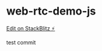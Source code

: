 # web-rtc-demo-js

[Edit on StackBlitz ⚡️](https://stackblitz.com/edit/vitejs-vite-igmntr)

test commit
